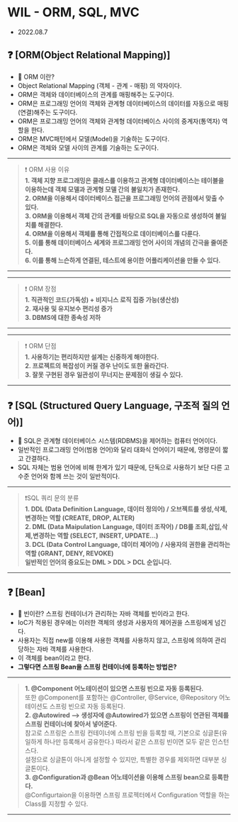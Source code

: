
# WIL - ORM, SQL, MVC
- 2022.08.7

## ❓ [ORM(Object Relational Mapping)]
- 📌 ORM 이란? <br>
- Object Relational Mapping (객체 - 관계 - 매핑) 의 약자이다.<br>
- ORM은 객체와 데이터베이스의 관계를 매핑해주는 도구이다.<br>
- ORM은 프로그래밍 언어의 객체와 관계형 데이터베이스의 데이터를 자동으로 매핑(연결)해주는 도구이다.<br>
- ORM은 프로그래밍 언어의 객체와 관계형 데이터베이스 사이의 중계자(통역자) 역할을 한다.<br>
- ORM은 MVC패턴에서 모델(Model)을 기술하는 도구이다.<br>
- ORM은 객체와 모델 사이의 관계를 기술하는 도구이다.<br>
-----
> ❗️ ORM 사용 이유 <br>
> **__1. 객체 지향 프로그래밍은 클래스를 이용하고 관계형 데이터베이스는 테이블을 이용하는데 객체 모델과 관계형 모델 간의 불일치가 존재한다.__**<br>
> **__2. ORM을 이용해서 데이터베이스 접근을 프로그래밍 언어의 관점에서 맞출 수 있다.__**<br>
> **__3. ORM을 이용해서 객체 간의 관계를 바탕으로 SQL을 자동으로 생성하여 불일치를 해결한다.__**<br>
> **__4. ORM을 이용해서 객체를 통해 간접적으로 데이터베이스를 다룬다.__**<br>
> **__5. 이를 통해 데이터베이스 세계와 프로그래밍 언어 사이의 개념의 간극을 줄여준다.__**<br>
> **__6. 이를 통해 느슨하게 연결된, 테스트에 용이한 어플리케이션을 만들 수 있다.__**<br>
------
-----
> ❗️ ORM 장점 <br>
> **__1. 직관적인 코드(가독성) + 비지니스 로직 집중 가능(생산성)__**<br>
> **__2. 재사용 및 유지보수 편리성 증가__**<br>
> **__3. DBMS에 대한 종속성 저하__**<br>
------
-----
> ❗️ ORM 단점 <br>
> **__1. 사용하기는 편리하지만 설계는 신중하게 해야한다.__**<br>
> **__2. 프로젝트의 복잡성이 커질 경우 난이도 또한 올라간다.__**<br>
> **__3. 잘못 구현된 경우 일관성이 무너지는 문제점이 생길 수 있다.__**<br>
------


## ❓ [SQL (Structured Query Language, 구조적 질의 언어)] 
- 📌 SQL은 관계형 데이터베이스 시스템(RDBMS)을 제어하는 컴퓨터 언어이다.<br>
- 일반적인 프로그래밍 언어(범용 언어)와 달리 대화식 언어이기 때문에, 명령문이 짧고 간결하다.<br>
- SQL 자체는 범용 언어에 비해 한계가 있기 때문에, 단독으로 사용하기 보단 다른 고수준 언어와 함께 쓰는 것이 일반적이다.<br>
-----
> ❗️SQL 쿼리 문의 분류 <br>
> **__1. DDL (Data Definition Language, 데이터 정의어) / 오브젝트를 생성,삭제,변경하는 역할 (CREATE, DROP, ALTER)__**<br>
> **__2. DML (Data Maipulation Language, 데이터 조작어) / DB를 조회,삽입,삭제,변경하는 역할 (SELECT, INSERT, UPDATE...)__**<br> 
> **__3. DCL (Data Control Language, 데이터 제어어) / 사용자의 권한을 관리하는 역할 (GRANT, DENY, REVOKE)__**<br>
> **__일반적인 언어의 중요도는 DML > DDL > DCL 순입니다.__**
-----


## ❓ [Bean]
- 📌 빈이란? 스프링 컨테이너가 관리하는 자바 객체를 빈이라고 한다.<br>
- IoC가 적용된 경우에는 이러한 객체의 생성과 사용자의 제어권을 스프링에게 넘긴다.<br>
- 사용자는 직접 new를 이용해 사용한 객체를 사용하지 않고, 스프링에 의하여 관리당하는 자바 객체를 사용한다.<br>
- 이 객체를 bean이라고 한다.
- **__그렇다면 스프링 Bean을 스프링 컨테이너에 등록하는 방법은?__**
-----
> **__1. @Component 어노테이션이 있으면 스프링 빈으로 자동 등록된다.__**<br>
> 또한 @Component를 포함하는 @Controller, @Service, @Repository 어노테이션도 스프링 빈으로 자동 등록된다.<br>
> **__2. @Autowired --> 생성자에 @Autowired가 있으면 스프링이 연관된 객체를 스프링 컨테이너에 찾아서 넣어준다.__**<br>
> 참고로 스프링은 스프링 컨테이너에 스프링 빈을 등록할 때, 기본으로 싱글톤(유일하게 하나만 등록해서 공유한다.) 따라서 같은 스프링 빈이면 모두 같은 인스턴스다.<br>
> 설정으로 싱글톤이 아니게 설정할 수 있지만, 특별한 경우를 제외하면 대부분 싱글톤이다.<br>
> **__3. @Configuration과 @Bean 어노테이션을 이용해 스프링 bean으로 등록한다.__**<br>
> @Configurtaion을 이용하면 스프링 프로젝터에서 Configuration 역할을 하는 Class를 지정할 수 있다.<br>
------

